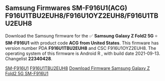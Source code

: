 <h2>Samsung Firmwares SM-F916U1(ACG) F916U1TBU2EUH8/F916U1OYZ2EUH8/F916U1TBU2EUH8</h2>
Download the Samsung firmware for the ✅ <strong>Samsung Galaxy Z Fold2 5G </strong> ⭐ <strong>SM-F916U1</strong> with product code <strong>ACG</strong> <strong> from United States</strong>. This firmware has version number PDA <strong>F916U1TBU2EUH8</strong> and CSC F916U1OYZ2EUH8. The operating system of this firmware is Android R , with build date 2021-09-13. Changelist <strong>22340428</strong>.


[SM-F916U1](https://samfirm.shop/samsung/model/SM-F916U1)
[F916U1TBU2EUH8](https://samfirm.shop/samsung/pda/F916U1TBU2EUH8)
[Download Firmware Samsung Galaxy Z Fold2 5G SM-F916U1](https://samfirm.shop/samsung/firmware/455228)
